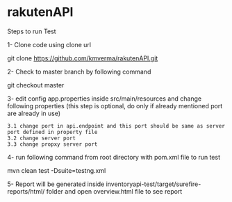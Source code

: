 # rakutenAPI
Steps to run Test 

1- Clone code using clone url 

git clone https://github.com/kmverma/rakutenAPI.git

2- Check to master branch by following command

git checkout master

3- edit config app.properties inside src/main/resources and change following properties (this step is optional, do only if already mentioned port are already in use)

	3.1 change port in api.endpoint and this port should be same as server port defined in property file
	3.2 change server port
	3.3 change propxy server port

4- run following command from root directory with pom.xml file to run test 

 mvn clean test  -Dsuite=testng.xml

5- Report will be generated inside inventoryapi-test/target/surefire-reports/html/ folder and open overview.html file to see report
